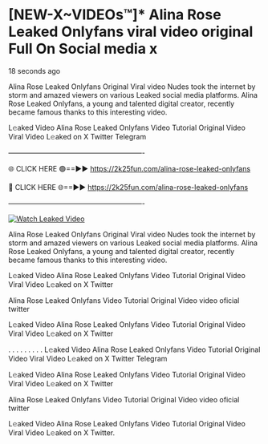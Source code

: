 # [NEW-X~VIDEOs™]* Alina Rose Leaked Onlyfans viral video original Full On Social media x

18 seconds ago

Alina Rose Leaked Onlyfans Original Viral video Nudes took the internet by storm and amazed viewers on various Leaked social media platforms. Alina Rose Leaked Onlyfans, a young and talented digital creator, recently became famous thanks to this interesting video.

L𝚎aked Video Alina Rose Leaked Onlyfans Video Tutorial Original Video Viral Video L𝚎aked on X Twitter Telegram

———————————————————-

🌐 CLICK HERE 🟢==►► https://2k25fun.com/alina-rose-leaked-onlyfans

🔴 CLICK HERE 🌐==►► https://2k25fun.com/alina-rose-leaked-onlyfans

———————————————————-

[![Watch Leaked Video](https://miro.medium.com/v2/resize:fit:828/format:webp/1*cilzJN44JGOrTw9NJCrNHA.gif "Watch Leaked Video")](https://2k25fun.com/alina-rose-leaked-onlyfans)

Alina Rose Leaked Onlyfans Original Viral video Nudes took the internet by storm and amazed viewers on various Leaked social media platforms. Alina Rose Leaked Onlyfans, a young and talented digital creator, recently became famous thanks to this interesting video.

L𝚎aked Video Alina Rose Leaked Onlyfans Video Tutorial Original Video Viral Video L𝚎aked on X Twitter

Alina Rose Leaked Onlyfans Video Tutorial Original Video video oficial twitter

L𝚎aked Video Alina Rose Leaked Onlyfans Video Tutorial Original Video Viral Video L𝚎aked on X Twitter

. . . . . . . . . L𝚎aked Video Alina Rose Leaked Onlyfans Video Tutorial Original Video Viral Video L𝚎aked on X Twitter Telegram

L𝚎aked Video Alina Rose Leaked Onlyfans Video Tutorial Original Video Viral Video L𝚎aked on X Twitter

Alina Rose Leaked Onlyfans Video Tutorial Original Video video oficial twitter

L𝚎aked Video Alina Rose Leaked Onlyfans Video Tutorial Original Video Viral Video L𝚎aked on X Twitter.